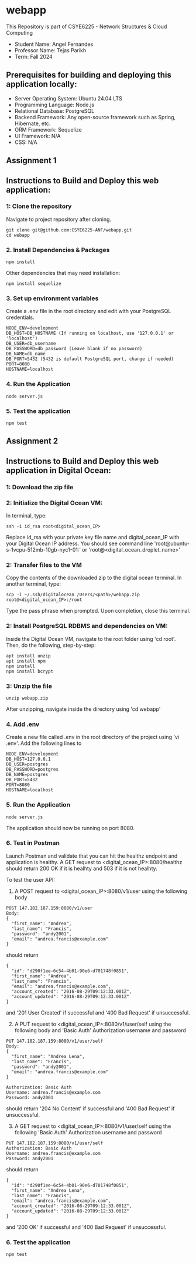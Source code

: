 # webapp

This Repository is part of CSYE6225 - Network Structures & Cloud Computing 
- Student Name: Angel Fernandes
- Professor Name: Tejas Parikh
- Term: Fall 2024

## Prerequisites for building and deploying this application locally:
- Server Operating System: Ubuntu 24.04 LTS
- Programming Language: Node.js
- Relational Database: PostgreSQL
- Backend Framework: Any open-source framework such as Spring, Hibernate, etc.
- ORM Framework: Sequelize
- UI Framework: N/A
- CSS: N/A

## Assignment 1
## Instructions to Build and Deploy this web application:

### 1: Clone the repository
Navigate to project repository after cloning.
```
git clone git@github.com:CSYE6225-ANF/webapp.git
cd webapp
```

### 2. Install Dependencies & Packages
```
npm install
```
Other dependencies that may need installation:
```
npm install sequelize
```

### 3. Set up environment variables
Create a .env file in the root directory and edit with your PostgreSQL credentials.
```
NODE_ENV=development
DB_HOST=DB_HOSTNAME (If running on localhost, use '127.0.0.1' or 'localhost')
DB_USER=db_username
DB_PASSWORD=db_password (Leave blank if no password)
DB_NAME=db_name
DB_PORT=5432 (5432 is default PostgreSQL port, change if needed)
PORT=8080
HOSTNAME=localhost
```

### 4. Run the Application
```
node server.js
```

### 5. Test the application
```
npm test
```

## Assignment 2
## Instructions to Build and Deploy this web application in Digital Ocean:

### 1: Download the zip file

### 2: Initialize the Digital Ocean VM:
In terminal, type:
```
ssh -i id_rsa root<digital_ocean_IP>
```
Replace id_rsa with your private key file name and digital_ocean_IP with your Digital Ocean IP address.
You should see command line 'root@ubuntu-s-1vcpu-512mb-10gb-nyc1-01:' or 'root@<digital_ocean_droplet_name>'

### 2: Transfer files to the VM
Copy the contents of the downloaded zip to the digital ocean terminal. In another terminal, type:
```
scp -i ~/.ssh/digitalocean /Users/<path>/webapp.zip root@<digital_ocean_IP>:/root
```
Type the pass phrase when prompted. Upon completion, close this terminal.

### 2: Install PostgreSQL RDBMS and dependencies on VM:
Inside the Digital Ocean VM, navigate to the root folder using 'cd root'.
Then, do the following, step-by-step:
```
apt install unzip
apt install npm
npm install
npm install bcrypt
```

### 3: Unzip the file
```
unzip webapp.zip
```
After unzipping, navigate inside the directory using 'cd webapp'

### 4. Add .env
Create a new file called .env in the root directory of the project using 'vi .env'. Add the following lines to
```
NODE_ENV=development
DB_HOST=127.0.0.1
DB_USER=postgres
DB_PASSWORD=postgres
DB_NAME=postgres
DB_PORT=5432
PORT=8080
HOSTNAME=localhost
```

### 5. Run the Application
```
node server.js
```
The application should now be running on port 8080.

### 6. Test in Postman
Launch Postman and validate that you can hit the healthz endpoint and application is healthy.
A GET request to <digital_ocean_IP>:8080/healthz should return 200 OK if it is healhty and 503 if it is not healhty.

To test the user API:
1. A POST request to <digital_ocean_IP>:8080/v1/user using the following body
```
POST 147.182.187.159:8080/v1/user
Body: 
{
  "first_name": "Andrea",
  "last_name": "Francis",
  "password": "andy2001",
  "email": "andrea.francis@example.com"
}
```
should return
```
{
  "id": "d290f1ee-6c54-4b01-90e6-d701748f0851",
  "first_name": "Andrea",
  "last_name": "Francis",
  "email": "andrea.francis@example.com",
  "account_created": "2016-08-29T09:12:33.001Z",
  "account_updated": "2016-08-29T09:12:33.001Z"
}
```
and '201 User Created' if successful and '400 Bad Request' if unsuccessful.

2. A PUT request to <digital_ocean_IP>:8080/v1/user/self using the following body and 'Basic Auth' Authorization username and password
```
PUT 147.182.187.159:8080/v1/user/self
Body: 
{
  "first_name": "Andrea Lena",
  "last_name": "Francis",
  "password": "andy2001",
  "email": "andrea.francis@example.com"
}

Authorization: Basic Auth
Username: andrea.francis@example.com
Password: andy2001
```
should return '204 No Content' if successful and '400 Bad Request' if unsuccessful.

3. A GET request to <digital_ocean_IP>:8080/v1/user/self using the following 'Basic Auth' Authorization username and password
```
PUT 147.182.187.159:8080/v1/user/self
Authorization: Basic Auth
Username: andrea.francis@example.com
Password: andy2001
```
should return
```
{
  "id": "d290f1ee-6c54-4b01-90e6-d701748f0851",
  "first_name": "Andrea Lena",
  "last_name": "Francis",
  "email": "andrea.francis@example.com",
  "account_created": "2016-08-29T09:12:33.001Z",
  "account_updated": "2016-08-29T09:12:33.001Z"
}
```
and '200 OK' if successful and '400 Bad Request' if unsuccessful.

### 6. Test the application
```
npm test
```
